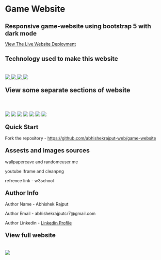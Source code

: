 #  Game Website
<h1 style="font-size:20px">Responsive game-website using bootstrap 5 with dark mode </h1>
<p><a href="https://abhishekrajput-web.github.io/game-website/">View The Live Website Deployment </a></p>

<h2 style="font-size:20px">Technology used to make this website</h2>

<div style="margin-top:40px">
 <a href="https://www.w3.org/html/" target="_blank"> <img src="https://img.icons8.com/color/94/000000/html-5.png"/> </a> 
    <a href="https://www.w3schools.com/css/default.asp" target="_blank"> <img src="https://img.icons8.com/color/94/000000/css3.png"/> </a> 
    <a href="https://www.w3schools.com/js/default.asp" target="_blank"> <img src="https://img.icons8.com/color/94/000000/javascript.png"/> </a> 
      <a href="https://www.w3schools.com/bootstrap5/default.asp" target="_blank"> <img src="https://img.icons8.com/color/94/000000/bootstrap.png"/> </a> 
</div>

<h2 style="margin-top:20px"> View some separate sections of website</h2>

<div>
<img style="margin-top:40px" src="https://i.imgur.com/W8kycHE.jpg">
<img style="margin-top:20px" src="https://i.imgur.com/MGn7kAk.jpg">
<img style="margin-top:20px" src="https://i.imgur.com/Fl0YQcu.jpg">
<img style="margin-top:20px" src="https://i.imgur.com/NrqlYRI.jpg">
<img style="margin-top:20px" src="https://i.imgur.com/r0SvBkB.jpg">
<img style="margin-top:20px" src="https://i.imgur.com/GWUqm1D.jpg">
<img style="margin-top:20px" src="https://i.imgur.com/yf6L201.jpg">
</div>

<h2 style="margin-top:20px;font-size:20px">Quick Start</h2>
<p>Fork the repository - <a href="https://github.com/abhishekrajput-web/game-website.git">https://github.com/abhishekrajput-web/game-website</a></p>


<h2 style="margin-top:20px;font-size:20px">Assests and images sources</h2>

<p>wallpapercave and randomeuser.me</p>
<p>youtube iframe and cleanpng</p>
<p>refrence link - w3school</p>
  
<h2 style="margin-top:20px;font-size:20px">Author Info</h2>
<p>Author Name - Abhishek Rajput</p>
<p>Author Email - abhishekrajputcr7@gmail.com</p>
<p>Author Linkedin - <a href="https://linkedin.com/in/abhishek-rajput-58b5811a8">Linkedin Profile</a></p>
 

<h2 style="margin-top:20px;font-size:20px">View full website</h2>
<div>
<img style="margin-top:20px" src="https://i.imgur.com/mm8jqtT.jpg">
</div>

